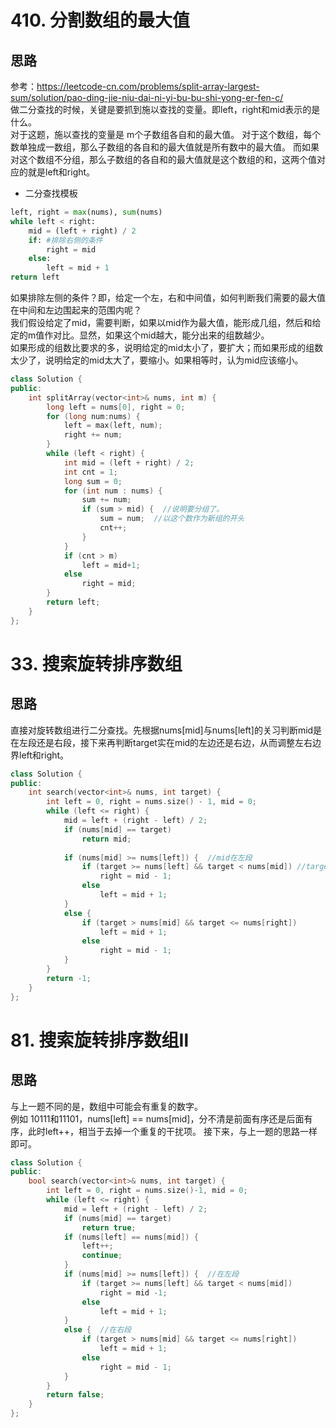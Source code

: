 # 410. 分割数组的最大值
## 思路
参考：https://leetcode-cn.com/problems/split-array-largest-sum/solution/pao-ding-jie-niu-dai-ni-yi-bu-bu-shi-yong-er-fen-c/  
做二分查找的时候，关键是要抓到施以查找的变量。即left，right和mid表示的是什么。  
对于这题，施以查找的变量是 m个子数组各自和的最大值。
对于这个数组，每个数单独成一数组，那么子数组的各自和的最大值就是所有数中的最大值。
而如果对这个数组不分组，那么子数组的各自和的最大值就是这个数组的和，这两个值对应的就是left和right。  
* 二分查找模板
````python
left, right = max(nums), sum(nums)
while left < right:
    mid = (left + right) / 2
    if: #排除右侧的条件
        right = mid
    else:
        left = mid + 1
return left
````

如果排除左侧的条件？即，给定一个左，右和中间值，如何判断我们需要的最大值在中间和左边围起来的范围内呢？  
我们假设给定了mid，需要判断，如果以mid作为最大值，能形成几组，然后和给定的m值作对比。显然，如果这个mid越大，能分出来的组数越少。  
如果形成的组数比要求的多，说明给定的mid太小了，要扩大；而如果形成的组数太少了，说明给定的mid太大了，要缩小。如果相等时，认为mid应该缩小。

````cpp
class Solution {
public:
    int splitArray(vector<int>& nums, int m) {
        long left = nums[0], right = 0;
        for (long num:nums) {
            left = max(left, num);
            right += num;
        }
        while (left < right) {
            int mid = (left + right) / 2;
            int cnt = 1;
            long sum = 0;
            for (int num : nums) {
                sum += num;
                if (sum > mid) {  //说明要分组了。
                    sum = num;  //以这个数作为新组的开头
                    cnt++;
                }
            }
            if (cnt > m)
                left = mid+1;
            else
                right = mid;
        }
        return left;
    }
};
````

# 33. 搜索旋转排序数组
## 思路
直接对旋转数组进行二分查找。先根据nums[mid]与nums[left]的关习判断mid是在左段还是右段，接下来再判断target实在mid的左边还是右边，从而调整左右边界left和right。
````cpp
class Solution {
public:
    int search(vector<int>& nums, int target) {
        int left = 0, right = nums.size() - 1, mid = 0;
        while (left <= right) {
            mid = left + (right - left) / 2;
            if (nums[mid] == target)
                return mid;
            
            if (nums[mid] >= nums[left]) {  //mid在左段
                if (target >= nums[left] && target < nums[mid]) //target在mid右边
                    right = mid - 1;
                else
                    left = mid + 1;
            }
            else {
                if (target > nums[mid] && target <= nums[right])
                    left = mid + 1;
                else
                    right = mid - 1;
            }
        }
        return -1;
    }
};
````

# 81. 搜索旋转排序数组Ⅱ
## 思路
与上一题不同的是，数组中可能会有重复的数字。  
例如 10111和11101，nums[left] == nums[mid]，分不清是前面有序还是后面有序，此时left++，相当于去掉一个重复的干扰项。
接下来，与上一题的思路一样即可。
````cpp
class Solution {
public:
    bool search(vector<int>& nums, int target) {
        int left = 0, right = nums.size()-1, mid = 0;
        while (left <= right) {
            mid = left + (right - left) / 2;
            if (nums[mid] == target)
                return true;
            if (nums[left] == nums[mid]) {
                left++;
                continue;
            }
            if (nums[mid] >= nums[left]) {  //在左段
                if (target >= nums[left] && target < nums[mid])
                    right = mid -1;
                else
                    left = mid + 1;
            }
            else {  //在右段
                if (target > nums[mid] && target <= nums[right])
                    left = mid + 1;
                else
                    right = mid - 1;
            }
        }
        return false;
    }
};
````
